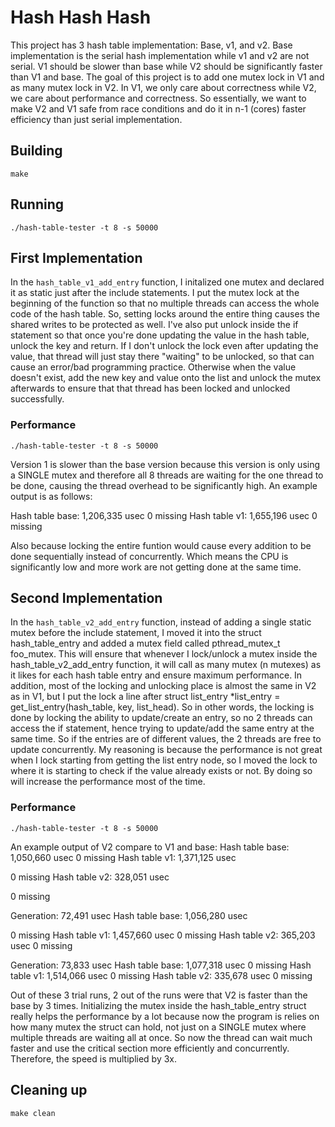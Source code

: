 # Hash Hash Hash

This project has 3 hash table implementation: Base, v1, and v2. Base implementation is the serial hash implementation while
v1 and v2 are not serial. V1 should be slower than base while V2 should be significantly faster than V1 and base. The goal
of this project is to add one mutex lock in V1 and as many mutex lock in V2. In V1, we only care about correctness while
V2, we care about performance and correctness. So essentially, we want to make V2 and V1 safe from race conditions and
do it in n-1 (cores) faster efficiency than just serial implementation.

## Building

```shell
make
```

## Running

```shell
./hash-table-tester -t 8 -s 50000
```

## First Implementation

In the `hash_table_v1_add_entry` function, I initalized one mutex and declared it as static just after the include statements.
I put the mutex lock at the beginning of the function so that no multiple threads can access the whole code of the hash table. So, setting locks around the entire thing causes the shared writes to be protected as well. I've also put unlock inside the if statement so that once you're done updating the value in the hash table, unlock the key and return. If I don't unlock the lock even after updating the value, that thread will just stay there "waiting" to be unlocked, so that can cause an error/bad programming practice. Otherwise when the value doesn't exist, add the new key and value onto the list and unlock the mutex afterwards to ensure that that thread has been locked and unlocked successfully.

### Performance

```shell
./hash-table-tester -t 8 -s 50000
```

Version 1 is slower than the base version because this version is only using a SINGLE mutex and therefore all 8 threads are waiting for the one thread to be done, causing the thread overhead to be significantly high. An example output is as follows:

Hash table base: 1,206,335 usec
0 missing
Hash table v1: 1,655,196 usec
0 missing

Also because locking the entire funtion would cause every addition to be done sequentially instead of concurrently. Which means the CPU is significantly low and more work are not getting done at the same time.

## Second Implementation

In the `hash_table_v2_add_entry` function, instead of adding a single static mutex before the include statement, I moved it into the struct hash_table_entry and added a mutex field called pthread_mutex_t foo_mutex. This will ensure that whenever I lock/unlock a mutex inside the hash_table_v2_add_entry function, it will call as many mutex (n mutexes) as it likes for each hash table entry and ensure maximum performance. In addition, most of the locking and unlocking place is almost the same in V2 as in V1, but I put the lock a line after struct list_entry \*list_entry = get_list_entry(hash_table, key, list_head). So in other words, the locking is done by locking the ability to update/create an entry, so no 2 threads can access the if statement, hence trying to update/add the same entry at the same time. So if the entries are of different values, the 2 threads are free to update concurrently. My reasoning is because the performance is not great when I lock starting from getting the list entry node, so I moved the lock to where it is starting to check if the value already exists or not. By doing so will increase the performance most of the time.

### Performance

```shell
./hash-table-tester -t 8 -s 50000
```

An example output of V2 compare to V1 and base:
Hash table base: 1,050,660 usec
0 missing
Hash table v1: 1,371,125 usec

0 missing
Hash table v2: 328,051 usec

0 missing

Generation: 72,491 usec
Hash table base: 1,056,280 usec

0 missing
Hash table v1: 1,457,660 usec
0 missing
Hash table v2: 365,203 usec
0 missing

Generation: 73,833 usec
Hash table base: 1,077,318 usec
0 missing
Hash table v1: 1,514,066 usec
0 missing
Hash table v2: 335,678 usec
0 missing

Out of these 3 trial runs, 2 out of the runs were that V2 is faster than the base by 3 times. Initializing the mutex inside
the hash_table_entry struct really helps the performance by a lot because now the program is relies on how many mutex the
struct can hold, not just on a SINGLE mutex where multiple threads are waiting all at once. So now the thread can wait much
faster and use the critical section more efficiently and concurrently. Therefore, the speed is multiplied by 3x.

## Cleaning up

```shell
make clean
```
